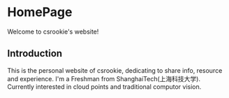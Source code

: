 # HomePage

Welcome to csrookie's website! 

## Introduction
This is the personal website of csrookie, dedicating to share info, resource and experience. I'm a Freshman from ShanghaiTech(上海科技大学).  
Currently interested in cloud points and traditional computor vision.

